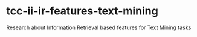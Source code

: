 # tcc-ii-ir-features-text-mining
Research about Information Retrieval based features for Text Mining tasks
